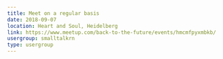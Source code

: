 ```yaml
---
title: Meet on a regular basis
date: 2018-09-07
location: Heart and Soul, Heidelberg
link: https://www.meetup.com/back-to-the-future/events/hmcmfpyxmbkb/
usergroup: smalltalkrn
type: usergroup
---
```

